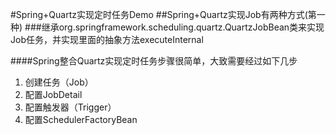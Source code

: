 #Spring+Quartz实现定时任务Demo
##Spring+Quartz实现Job有两种方式(第一种)
###继承org.springframework.scheduling.quartz.QuartzJobBean类来实现Job任务，并实现里面的抽象方法executeInternal

####Spring整合Quartz实现定时任务步骤很简单，大致需要经过如下几步
1. 创建任务（Job）
2. 配置JobDetail
3. 配置触发器（Trigger）
4. 配置SchedulerFactoryBean
